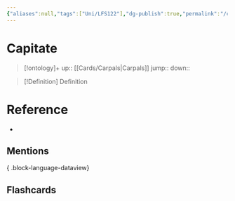 ```yaml
---
{"aliases":null,"tags":["Uni/LFS122"],"dg-publish":true,"permalink":"/cards/capitate/","dgPassFrontmatter":true}
---
```


# Capitate

> [!ontology]+
> up:: [[Cards/Carpals\|Carpals]]
> jump:: 
> down:: 

> [!Definition] Definition

# Reference

- 

## Mentions


{ .block-language-dataview}

## Flashcards